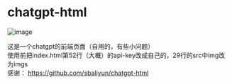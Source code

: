 # chatgpt-html
![image](https://user-images.githubusercontent.com/81904038/210193373-2e6c9dbd-314a-42b5-a8fb-947cf554bd21.png)<br>

这是一个chatgpt的前端页面（自用的，有些小问题）<br>
使用前把index.html第52行（大概）的api-key改成自己的，29行的src中img改为imgs<br>
感谢：
https://github.com/sbaliyun/chatgpt-html
